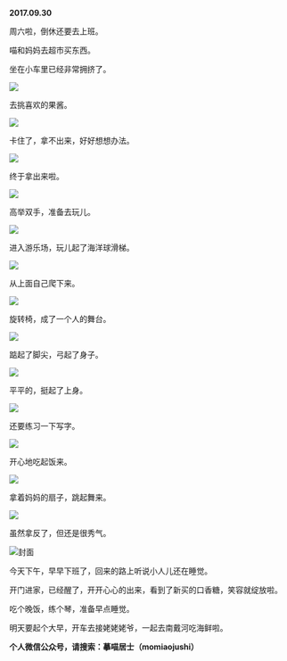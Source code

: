 
          
**2017.09.30**

周六啦，倒休还要去上班。

喵和妈妈去超市买东西。

坐在小车里已经非常拥挤了。


![](https://mmbiz.qlogo.cn/mmbiz_jpg/uDI3FLln00Z5hdBdq2rMLRrwMU7fVrapVibghiaEJtuMaCL7Vr43p9icebgjRC28o6qfcrhiavmF637XtjI8dVJqXg/0?wx_fmt=jpeg)


去挑喜欢的果酱。


![](https://mmbiz.qlogo.cn/mmbiz_jpg/uDI3FLln00Z5hdBdq2rMLRrwMU7fVrapXcOjn69UVBtxVs5COFiaibrOrC95ca9X5o8FwhwUcTsWXsiaB3icLVzZuw/0?wx_fmt=jpeg)


卡住了，拿不出来，好好想想办法。


![](https://mmbiz.qlogo.cn/mmbiz_jpg/uDI3FLln00Z5hdBdq2rMLRrwMU7fVrapAUSrOeVeicibtfF7BlsPIWRqeDcZrg8oq9Mg1uGXVBBSCFVEicA8XbvlQ/0?wx_fmt=jpeg)


终于拿出来啦。


![](https://mmbiz.qlogo.cn/mmbiz_jpg/uDI3FLln00Z5hdBdq2rMLRrwMU7fVrapFZBFPfV1icLIjkWcL5icnnlsLVXZCd61tZFLgeAFibeDYlbtWO3YJjSTA/0?wx_fmt=jpeg)


高举双手，准备去玩儿。


![](https://mmbiz.qlogo.cn/mmbiz_jpg/uDI3FLln00Z5hdBdq2rMLRrwMU7fVrapunqlrgJURib1y0hKChdKJZyaIoG1Txib5CvZ4Hun3ciasCOC4zNiag3xsw/0?wx_fmt=jpeg)


进入游乐场，玩儿起了海洋球滑梯。


![](https://mmbiz.qlogo.cn/mmbiz_jpg/uDI3FLln00Z5hdBdq2rMLRrwMU7fVrapJN3KoSWaCBwpZyvs53tQicxrzCrhkiaboRbeXaNWdPjhghWfhfBXNCRQ/0?wx_fmt=jpeg)


从上面自己爬下来。


![](https://mmbiz.qlogo.cn/mmbiz_jpg/uDI3FLln00Z5hdBdq2rMLRrwMU7fVrapXSlGfQDNSJqNJAbYhY0ZAS5Hfn99ibXSpqyJduCY6900jicJ6ib3ibj5qA/0?wx_fmt=jpeg)


旋转椅，成了一个人的舞台。


![](https://mmbiz.qlogo.cn/mmbiz_jpg/uDI3FLln00Z5hdBdq2rMLRrwMU7fVrapjRjCBz3Gibfic5YR3l8iat8jbiaYbnUwnW83kkXZ9rFbxnN4wbibSgT6KiaQ/0?wx_fmt=jpeg)


踮起了脚尖，弓起了身子。


![](https://mmbiz.qlogo.cn/mmbiz_jpg/uDI3FLln00Z5hdBdq2rMLRrwMU7fVraphXDj4QNHH8HITp39jfCpclgicCMu947m7h4pGeLFiciatFwCtgUJcT6Hw/0?wx_fmt=jpeg)


平平的，挺起了上身。


![](https://mmbiz.qlogo.cn/mmbiz_jpg/uDI3FLln00Z5hdBdq2rMLRrwMU7fVrapG2TP6QV9yafJV1IShlUJNDibTGq6mYXjIBJgufQ39QoFSng8YibmINgQ/0?wx_fmt=jpeg)


还要练习一下写字。


![](https://mmbiz.qlogo.cn/mmbiz_jpg/uDI3FLln00Z5hdBdq2rMLRrwMU7fVrapTVcXXAspmvUV7ELRmzDVwt0kOiaUMDnXRlDcWULNwdbrGobEoZHo73g/0?wx_fmt=jpeg)


开心地吃起饭来。


![](https://mmbiz.qlogo.cn/mmbiz_jpg/uDI3FLln00Z5hdBdq2rMLRrwMU7fVrapdCAG2emGYficUHG9TQ5u0vhynlMTgF2SmgvPOroPicTlnN0tb7ednmYg/0?wx_fmt=jpeg)


拿着妈妈的扇子，跳起舞来。


![](https://mmbiz.qlogo.cn/mmbiz_jpg/uDI3FLln00Z5hdBdq2rMLRrwMU7fVraptOh0RB4uVVH4tqIydYYTDsxic6thKVmLMJ6jF50YZGvV8VnDAibN0ibGQ/0?wx_fmt=jpeg)


虽然拿反了，但还是很秀气。


![](https://mmbiz.qlogo.cn/mmbiz_jpg/uDI3FLln00Z5hdBdq2rMLRrwMU7fVrapich3NH2DwXiamSuAbhObKKHTiauicjL9saXNgRxs1C7xicgaP13rPAkkVeQ/0?wx_fmt=jpeg)封面


今天下午，早早下班了，回来的路上听说小人儿还在睡觉。

开门进家，已经醒了，开开心心的出来，看到了新买的口香糖，笑容就绽放啦。

吃个晚饭，练个琴，准备早点睡觉。

明天要起个大早，开车去接姥姥姥爷，一起去南戴河吃海鲜啦。


**个人微信公众号，请搜索：摹喵居士（momiaojushi）**

        
